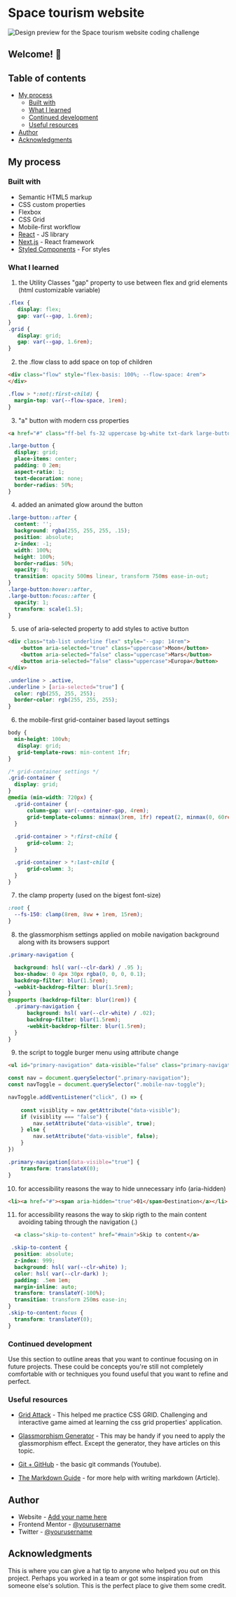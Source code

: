 # Space tourism website

![Design preview for the Space tourism website coding challenge](./assets/preview.jpg)

## Welcome! 👋
## Table of contents

- [My process](#my-process)
  - [Built with](#built-with)
  - [What I learned](#what-i-learned)
  - [Continued development](#continued-development)
  - [Useful resources](#useful-resources)
- [Author](#author)
- [Acknowledgments](#acknowledgments)

## My process

### Built with

- Semantic HTML5 markup
- CSS custom properties
- Flexbox
- CSS Grid
- Mobile-first workflow
- [React](https://reactjs.org/) - JS library
- [Next.js](https://nextjs.org/) - React framework
- [Styled Components](https://styled-components.com/) - For styles

### What I learned

1) the Utility Classes "gap" property to use between flex and grid elements (html customizable variable)

```css
.flex {
   display: flex;
   gap: var(--gap, 1.6rem);
}
.grid {
   display: grid;
   gap: var(--gap, 1.6rem);
}
```

2) the .flow class to add space on top of children
```html
<div class="flow" style="flex-basis: 100%; --flow-space: 4rem">
</div>
```
```css
.flow > *:not(:first-child) {
  margin-top: var(--flow-space, 1rem);
}
```

3) "a" button with modern css properties
```html
<a href="#" class="ff-bel fs-32 uppercase bg-white txt-dark large-button">Explore</a>
```
```css
.large-button {
  display: grid;
  place-items: center;
  padding: 0 2em;
  aspect-ratio: 1;
  text-decoration: none;
  border-radius: 50%;
}
```
4) added an animated glow around the button
```css
.large-button::after {
  content: '';
  background: rgba(255, 255, 255, .15);
  position: absolute;
  z-index: -1;
  width: 100%;
  height: 100%;
  border-radius: 50%;
  opacity: 0;
  transition: opacity 500ms linear, transform 750ms ease-in-out;
}
.large-button:hover::after,
.large-button:focus::after {
  opacity: 1;
  transform: scale(1.5);
}
```

5) use of aria-selected property to add styles to active button
```html
<div class="tab-list underline flex" style="--gap: 14rem">
    <button aria-selected="true" class="uppercase">Moon</button>
    <button aria-selected="false" class="uppercase">Mars</button>
    <button aria-selected="false" class="uppercase">Europa</button>
</div>
```
```css
.underline > .active,
.underline > [aria-selected="true"] {
  color: rgb(255, 255, 255);
  border-color: rgb(255, 255, 255);
}
```

6) the mobile-first grid-container based layout settings
```css
body {
  min-height: 100vh;
   display: grid;
   grid-template-rows: min-content 1fr;
}

/* grid-container settings */
.grid-container {
  display: grid;
}
@media (min-width: 720px) {
  .grid-container {
      column-gap: var(--container-gap, 4rem);
      grid-template-columns: minmax(3rem, 1fr) repeat(2, minmax(0, 60rem)) minmax(3rem, 1fr);
  }
  
  .grid-container > *:first-child {
      grid-column: 2;
  }

  .grid-container > *:last-child {
      grid-column: 3;
  }
}
```
7) the clamp property (used on the bigest font-size)
```css
:root {
  --fs-150: clamp(8rem, 8vw + 1rem, 15rem);
}
```

8) the glassmorphism settings applied on mobile navigation background along with its browsers support
```css
.primary-navigation {

  background: hsl( var(--clr-dark) / .95 );
  box-shadow: 0 4px 30px rgba(0, 0, 0, 0.1);
  backdrop-filter: blur(1.5rem);
  -webkit-backdrop-filter: blur(1.5rem);
}
@supports (backdrop-filter: blur(1rem)) {
  .primary-navigation {
      background: hsl( var(--clr-white) / .02);
      backdrop-filter: blur(1.5rem);
      -webkit-backdrop-filter: blur(1.5rem);
  }
}
```

9) the script to toggle burger menu using attribute change
```html
<ul id="primary-navigation" data-visible="false" class="primary-navigation underline-indicators flex">
```

```js
const nav = document.querySelector(".primary-navigation");
const navToggle = document.querySelector(".mobile-nav-toggle");

navToggle.addEventListener("click", () => {
    
    const visiblity = nav.getAttribute("data-visible");
    if (visiblity === "false") {
        nav.setAttribute("data-visible", true);
    } else {
        nav.setAttribute("data-visible", false);
    }
})
```

```css
.primary-navigation[data-visible="true"] {
    transform: translateX(0);
}
```

10) for accessibility reasons the way to hide unnecessary info (aria-hidden)
```html
<li><a href="#"><span aria-hidden="true">01</span>Destination</a></li>
```

11) for accessibility reasons the way to skip rigth to the main content avoiding tabing through the navigation (.)
```html
  <a class="skip-to-content" href="#main">Skip to content</a>
```
```css
 .skip-to-content {
  position: absolute;
  z-index: 999;
  background: hsl( var(--clr-white) );
  color: hsl( var(--clr-dark) );
  padding: .5em 1em;
  margin-inline: auto;
  transform: translateY(-100%);
  transition: transform 250ms ease-in;
}
.skip-to-content:focus {
  transform: translateY(0);
}
```


### Continued development

Use this section to outline areas that you want to continue focusing on in future projects. These could be concepts you're still not completely comfortable with or techniques you found useful that you want to refine and perfect.

### Useful resources

- [Grid Attack](https://codingfantasy.com) - This helped me practice CSS GRID. Challenging and interactive game aimed at learning the css grid properties' application.
- [Glassmorphism Generator](https://hype4.academy/tools/glassmorphism-generator) - This may be handy if you need to apply the glassmorphism effect. Except the generator, they have articles on this topic.

- [Git + GitHub](https://www.youtube.com/watch?v=RGOj5yH7evk) - the basic git commands (Youtube).
- [The Markdown Guide](https://www.markdownguide.org/) - for more help with writing markdown (Article).

## Author

- Website - [Add your name here](https://www.your-site.com)
- Frontend Mentor - [@yourusername](https://www.frontendmentor.io/profile/yourusername)
- Twitter - [@yourusername](https://www.twitter.com/yourusername)

## Acknowledgments

This is where you can give a hat tip to anyone who helped you out on this project. Perhaps you worked in a team or got some inspiration from someone else's solution. This is the perfect place to give them some credit.
